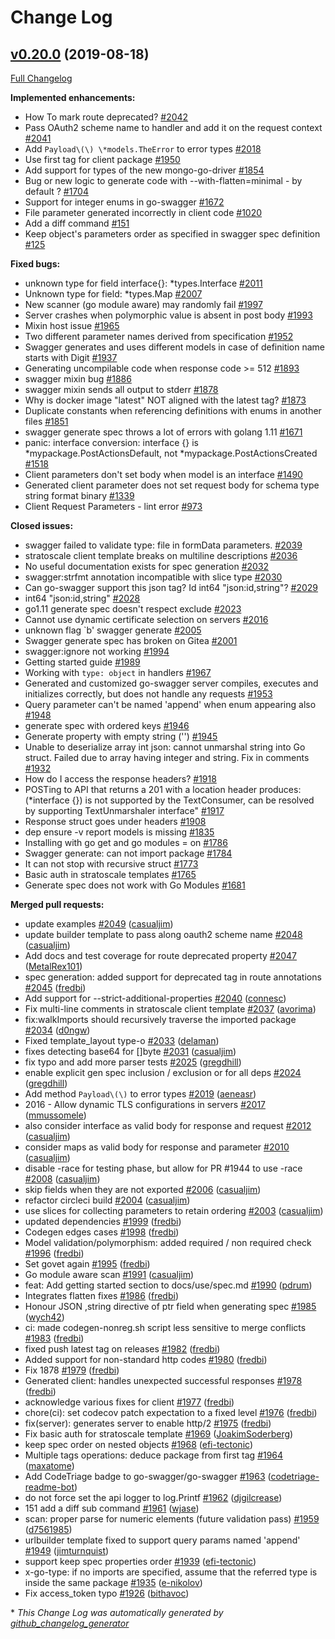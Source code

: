 # Change Log

## [v0.20.0](https://github.com/thetreep/go-swagger/tree/v0.20.0) (2019-08-18)
[Full Changelog](https://github.com/thetreep/go-swagger/compare/v0.19.0...v0.20.0)

**Implemented enhancements:**

- How To mark route deprecated? [\#2042](https://github.com/thetreep/go-swagger/issues/2042)
- Pass OAuth2 scheme name to handler and add it on the request context [\#2041](https://github.com/thetreep/go-swagger/issues/2041)
- Add `Payload\(\) \*models.TheError` to error types [\#2018](https://github.com/thetreep/go-swagger/issues/2018)
- Use first tag for client package [\#1950](https://github.com/thetreep/go-swagger/issues/1950)
- Add support for types of the new mongo-go-driver [\#1854](https://github.com/thetreep/go-swagger/issues/1854)
- Bug or new logic to generate code with --with-flatten=minimal - by default ? [\#1704](https://github.com/thetreep/go-swagger/issues/1704)
- Support for integer enums in go-swagger [\#1672](https://github.com/thetreep/go-swagger/issues/1672)
- File parameter generated incorrectly in client code [\#1020](https://github.com/thetreep/go-swagger/issues/1020)
- Add a diff command [\#151](https://github.com/thetreep/go-swagger/issues/151)
- Keep object's parameters order as specified in swagger spec definition [\#125](https://github.com/thetreep/go-swagger/issues/125)

**Fixed bugs:**

- unknown type for field interface{}: \*types.Interface [\#2011](https://github.com/thetreep/go-swagger/issues/2011)
- Unknown type for field: \*types.Map [\#2007](https://github.com/thetreep/go-swagger/issues/2007)
- New scanner \(go module aware\) may randomly fail [\#1997](https://github.com/thetreep/go-swagger/issues/1997)
- Server crashes when polymorphic value is absent in post body [\#1993](https://github.com/thetreep/go-swagger/issues/1993)
- Mixin host issue [\#1965](https://github.com/thetreep/go-swagger/issues/1965)
- Two different parameter names derived from specification [\#1952](https://github.com/thetreep/go-swagger/issues/1952)
- Swagger generates and uses different models in case of definition name starts with Digit [\#1937](https://github.com/thetreep/go-swagger/issues/1937)
- Generating uncompilable code when response code \>= 512 [\#1893](https://github.com/thetreep/go-swagger/issues/1893)
- swagger mixin bug [\#1886](https://github.com/thetreep/go-swagger/issues/1886)
- swagger mixin sends all output to stderr [\#1878](https://github.com/thetreep/go-swagger/issues/1878)
- Why is docker image "latest" NOT aligned with the latest tag? [\#1873](https://github.com/thetreep/go-swagger/issues/1873)
- Duplicate constants when referencing definitions with enums in another files [\#1851](https://github.com/thetreep/go-swagger/issues/1851)
- swagger generate spec throws a lot of errors with golang 1.11 [\#1671](https://github.com/thetreep/go-swagger/issues/1671)
- panic: interface conversion: interface {} is \*mypackage.PostActionsDefault, not \*mypackage.PostActionsCreated [\#1518](https://github.com/thetreep/go-swagger/issues/1518)
- Client parameters don't set body when model is an interface [\#1490](https://github.com/thetreep/go-swagger/issues/1490)
- Generated client parameter does not set request body for schema type string format binary [\#1339](https://github.com/thetreep/go-swagger/issues/1339)
- Client Request Parameters - lint error [\#973](https://github.com/thetreep/go-swagger/issues/973)

**Closed issues:**

- swagger failed to validate type: file in formData parameters. [\#2039](https://github.com/thetreep/go-swagger/issues/2039)
- stratoscale client template breaks on multiline descriptions [\#2036](https://github.com/thetreep/go-swagger/issues/2036)
- No useful documentation exists for spec generation [\#2032](https://github.com/thetreep/go-swagger/issues/2032)
- swagger:strfmt annotation incompatible with slice type [\#2030](https://github.com/thetreep/go-swagger/issues/2030)
- Can go-swagger support this json tag? Id int64 "json:id,string"? [\#2029](https://github.com/thetreep/go-swagger/issues/2029)
- int64  "json:id,string" [\#2028](https://github.com/thetreep/go-swagger/issues/2028)
- go1.11 generate spec doesn't respect exclude [\#2023](https://github.com/thetreep/go-swagger/issues/2023)
- Cannot use dynamic certificate selection on servers [\#2016](https://github.com/thetreep/go-swagger/issues/2016)
- unknown flag `b' swagger generate [\#2005](https://github.com/thetreep/go-swagger/issues/2005)
- Swagger generate spec has broken on Gitea [\#2001](https://github.com/thetreep/go-swagger/issues/2001)
- swagger:ignore not working [\#1994](https://github.com/thetreep/go-swagger/issues/1994)
- Getting started guide [\#1989](https://github.com/thetreep/go-swagger/issues/1989)
- Working with `type: object` in handlers [\#1967](https://github.com/thetreep/go-swagger/issues/1967)
- Generated and customized go-swagger server compiles, executes and initializes correctly, but does not handle any requests [\#1953](https://github.com/thetreep/go-swagger/issues/1953)
- Query parameter can't be named 'append' when enum appearing also [\#1948](https://github.com/thetreep/go-swagger/issues/1948)
- generate spec  with ordered keys [\#1946](https://github.com/thetreep/go-swagger/issues/1946)
- Generate property with empty string \(''\) [\#1945](https://github.com/thetreep/go-swagger/issues/1945)
- Unable to deserialize array int  json: cannot unmarshal string into Go struct. Failed due to array having integer and string. Fix in comments [\#1932](https://github.com/thetreep/go-swagger/issues/1932)
- How do I access the response headers? [\#1918](https://github.com/thetreep/go-swagger/issues/1918)
- POSTing to API that returns a 201 with a location header produces: \(\*interface {}\) is not supported by the TextConsumer, can be resolved by supporting TextUnmarshaler interface" [\#1917](https://github.com/thetreep/go-swagger/issues/1917)
- Response struct goes under headers [\#1908](https://github.com/thetreep/go-swagger/issues/1908)
- dep ensure -v report models is missing [\#1835](https://github.com/thetreep/go-swagger/issues/1835)
- Installing with go get and go modules = on [\#1786](https://github.com/thetreep/go-swagger/issues/1786)
- Swagger generate: can not import package [\#1784](https://github.com/thetreep/go-swagger/issues/1784)
- It can not stop with recursive struct [\#1773](https://github.com/thetreep/go-swagger/issues/1773)
- Basic auth in stratoscale templates  [\#1765](https://github.com/thetreep/go-swagger/issues/1765)
- Generate spec does not work with Go Modules [\#1681](https://github.com/thetreep/go-swagger/issues/1681)

**Merged pull requests:**

- update examples [\#2049](https://github.com/thetreep/go-swagger/pull/2049) ([casualjim](https://github.com/casualjim))
- update builder template to pass along oauth2 scheme name [\#2048](https://github.com/thetreep/go-swagger/pull/2048) ([casualjim](https://github.com/casualjim))
- Add docs and test coverage for route deprecated property [\#2047](https://github.com/thetreep/go-swagger/pull/2047) ([MetalRex101](https://github.com/MetalRex101))
- spec generation: added support for deprecated tag in route annotations [\#2045](https://github.com/thetreep/go-swagger/pull/2045) ([fredbi](https://github.com/fredbi))
- Add support for --strict-additional-properties [\#2040](https://github.com/thetreep/go-swagger/pull/2040) ([connesc](https://github.com/connesc))
- Fix multi-line comments in stratoscale client template [\#2037](https://github.com/thetreep/go-swagger/pull/2037) ([avorima](https://github.com/avorima))
- fix:walkImports should recursively traverse the imported package [\#2034](https://github.com/thetreep/go-swagger/pull/2034) ([d0ngw](https://github.com/d0ngw))
- Fixed template\_layout type-o [\#2033](https://github.com/thetreep/go-swagger/pull/2033) ([delaman](https://github.com/delaman))
- fixes detecting base64 for \[\]byte [\#2031](https://github.com/thetreep/go-swagger/pull/2031) ([casualjim](https://github.com/casualjim))
- fix typo and add more parser tests [\#2025](https://github.com/thetreep/go-swagger/pull/2025) ([gregdhill](https://github.com/gregdhill))
- enable explicit gen spec inclusion / exclusion or for all deps [\#2024](https://github.com/thetreep/go-swagger/pull/2024) ([gregdhill](https://github.com/gregdhill))
- Add method `Payload\(\)` to error types [\#2019](https://github.com/thetreep/go-swagger/pull/2019) ([aeneasr](https://github.com/aeneasr))
- 2016 - Allow dynamic TLS configurations in servers [\#2017](https://github.com/thetreep/go-swagger/pull/2017) ([mmussomele](https://github.com/mmussomele))
- also consider interface as valid body for response and request [\#2012](https://github.com/thetreep/go-swagger/pull/2012) ([casualjim](https://github.com/casualjim))
- consider maps as valid body for response and parameter [\#2010](https://github.com/thetreep/go-swagger/pull/2010) ([casualjim](https://github.com/casualjim))
- disable -race for testing phase, but allow for PR \#1944 to use -race [\#2008](https://github.com/thetreep/go-swagger/pull/2008) ([casualjim](https://github.com/casualjim))
- skip fields when they are not exported [\#2006](https://github.com/thetreep/go-swagger/pull/2006) ([casualjim](https://github.com/casualjim))
- refactor circleci build [\#2004](https://github.com/thetreep/go-swagger/pull/2004) ([casualjim](https://github.com/casualjim))
- use slices for collecting parameters to retain ordering [\#2003](https://github.com/thetreep/go-swagger/pull/2003) ([casualjim](https://github.com/casualjim))
- updated dependencies [\#1999](https://github.com/thetreep/go-swagger/pull/1999) ([fredbi](https://github.com/fredbi))
- Codegen edges cases [\#1998](https://github.com/thetreep/go-swagger/pull/1998) ([fredbi](https://github.com/fredbi))
- Model validation/polymorphism: added required / non required check [\#1996](https://github.com/thetreep/go-swagger/pull/1996) ([fredbi](https://github.com/fredbi))
- Set govet again [\#1995](https://github.com/thetreep/go-swagger/pull/1995) ([fredbi](https://github.com/fredbi))
- Go module aware scan [\#1991](https://github.com/thetreep/go-swagger/pull/1991) ([casualjim](https://github.com/casualjim))
- feat: Add getting started section to docs/use/spec.md [\#1990](https://github.com/thetreep/go-swagger/pull/1990) ([pdrum](https://github.com/pdrum))
- Integrates flatten fixes [\#1986](https://github.com/thetreep/go-swagger/pull/1986) ([fredbi](https://github.com/fredbi))
- Honour JSON ,string directive of ptr field when generating spec [\#1985](https://github.com/thetreep/go-swagger/pull/1985) ([wych42](https://github.com/wych42))
- ci: made codegen-nonreg.sh script less sensitive to merge conflicts [\#1983](https://github.com/thetreep/go-swagger/pull/1983) ([fredbi](https://github.com/fredbi))
- fixed push latest tag on releases [\#1982](https://github.com/thetreep/go-swagger/pull/1982) ([fredbi](https://github.com/fredbi))
- Added support for non-standard http codes [\#1980](https://github.com/thetreep/go-swagger/pull/1980) ([fredbi](https://github.com/fredbi))
- Fix 1878 [\#1979](https://github.com/thetreep/go-swagger/pull/1979) ([fredbi](https://github.com/fredbi))
- Generated client: handles unexpected successful responses [\#1978](https://github.com/thetreep/go-swagger/pull/1978) ([fredbi](https://github.com/fredbi))
- acknowledge various fixes for client [\#1977](https://github.com/thetreep/go-swagger/pull/1977) ([fredbi](https://github.com/fredbi))
- chore\(ci\): set codecov patch expectation to a fixed level [\#1976](https://github.com/thetreep/go-swagger/pull/1976) ([fredbi](https://github.com/fredbi))
- fix\(server\): generates server to enable http/2 [\#1975](https://github.com/thetreep/go-swagger/pull/1975) ([fredbi](https://github.com/fredbi))
- Fix basic auth for stratoscale template [\#1969](https://github.com/thetreep/go-swagger/pull/1969) ([JoakimSoderberg](https://github.com/JoakimSoderberg))
- keep spec order on nested objects [\#1968](https://github.com/thetreep/go-swagger/pull/1968) ([efi-tectonic](https://github.com/efi-tectonic))
- Multiple tags operations: deduce package from first tag [\#1964](https://github.com/thetreep/go-swagger/pull/1964) ([maxatome](https://github.com/maxatome))
- Add CodeTriage badge to go-swagger/go-swagger [\#1963](https://github.com/thetreep/go-swagger/pull/1963) ([codetriage-readme-bot](https://github.com/codetriage-readme-bot))
- do not force set the api logger to log.Printf [\#1962](https://github.com/thetreep/go-swagger/pull/1962) ([djgilcrease](https://github.com/djgilcrease))
- 151 add a diff sub command [\#1961](https://github.com/thetreep/go-swagger/pull/1961) ([wjase](https://github.com/wjase))
- scan: proper parse for numeric elements \(future validation pass\) [\#1959](https://github.com/thetreep/go-swagger/pull/1959) ([d7561985](https://github.com/d7561985))
- urlbuilder template fixed to support query params named 'append' [\#1949](https://github.com/thetreep/go-swagger/pull/1949) ([jimturnquist](https://github.com/jimturnquist))
- support keep spec properties order [\#1939](https://github.com/thetreep/go-swagger/pull/1939) ([efi-tectonic](https://github.com/efi-tectonic))
- x-go-type: if no imports are specified, assume that the referred type is inside the same package [\#1935](https://github.com/thetreep/go-swagger/pull/1935) ([e-nikolov](https://github.com/e-nikolov))
- Fix access\_token typo [\#1926](https://github.com/thetreep/go-swagger/pull/1926) ([bithavoc](https://github.com/bithavoc))

\* *This Change Log was automatically generated by [github_changelog_generator](https://github.com/skywinder/Github-Changelog-Generator)*
